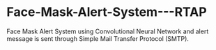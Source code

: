 # Face-Mask-Alert-System---RTAP
Face Mask Alert System using Convolutional Neural Network and alert message is sent through Simple Mail Transfer Protocol (SMTP).
